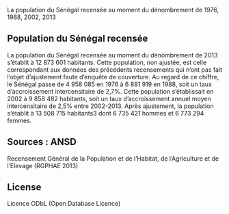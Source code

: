 La population du Sénégal recensée au moment du dénombrement de 1976, 1988, 2002, 2013

## Population du Sénégal recensée

La population du Sénégal recensée au moment du dénombrement de 2013 s’établit à 12 873 601 habitants. Cette population, non ajustée, est celle correspondant aux données des précédents recensements qui n’ont pas fait l’objet d’ajustement faute d’enquête de couverture. Au regard de ce chiffre, le Sénégal passe de 4 958 085 en 1976 à 6 881 919 en 1988, soit un taux d’accroissement intercensitaire de 2,7%. Cette population s’établissait en 2002 à 9 858 482 habitants, soit un taux d’accroissement annuel moyen intercensitaire de 2,5% entre 2002-2013. Après ajustement, la population s’établit à 13 508 715 habitants3 dont 6 735 421 hommes et 6 773 294 femmes. 

## Sources : ANSD
Recensement Général de la Population et de l’Habitat, de l’Agriculture et de l’Elevage (RGPHAE 2013)

## License
Licence ODbL (Open Database Licence)
